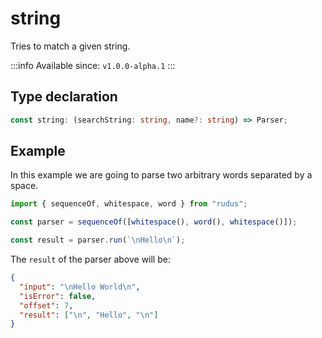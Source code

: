 # string

Tries to match a given string.

:::info
Available since: `v1.0.0-alpha.1`
:::

## Type declaration

```ts
const string: (searchString: string, name?: string) => Parser;
```

## Example

In this example we are going to parse two arbitrary words separated by a space.

```ts
import { sequenceOf, whitespace, word } from "rudus";

const parser = sequenceOf([whitespace(), word(), whitespace()]);

const result = parser.run(`\nHello\n`);
```

The `result` of the parser above will be:

```json
{
  "input": "\nHello World\n",
  "isError": false,
  "offset": 7,
  "result": ["\n", "Hello", "\n"]
}
```
